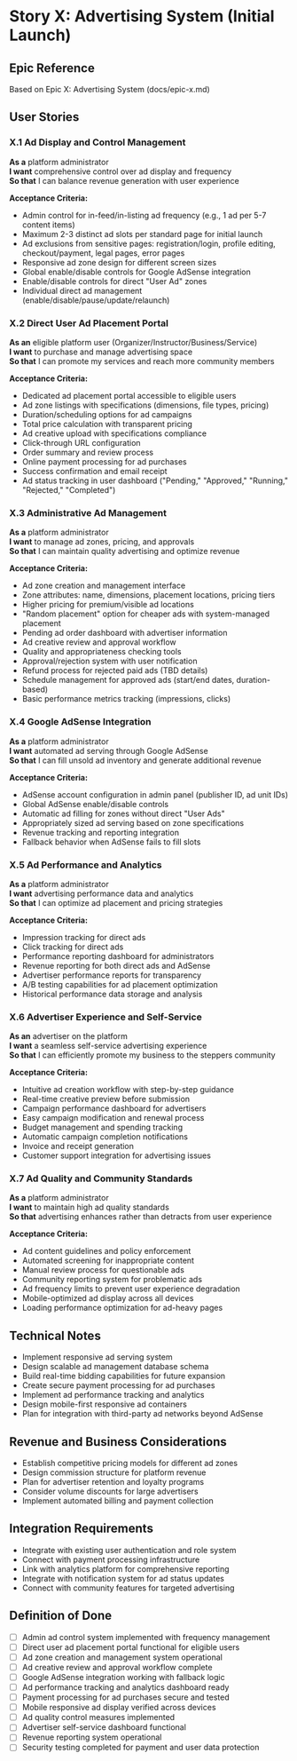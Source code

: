 # Story X: Advertising System (Initial Launch)

## Epic Reference
Based on Epic X: Advertising System (docs/epic-x.md)

## User Stories

### X.1 Ad Display and Control Management
**As a** platform administrator  
**I want** comprehensive control over ad display and frequency  
**So that** I can balance revenue generation with user experience

**Acceptance Criteria:**
- Admin control for in-feed/in-listing ad frequency (e.g., 1 ad per 5-7 content items)
- Maximum 2-3 distinct ad slots per standard page for initial launch
- Ad exclusions from sensitive pages: registration/login, profile editing, checkout/payment, legal pages, error pages
- Responsive ad zone design for different screen sizes
- Global enable/disable controls for Google AdSense integration
- Enable/disable controls for direct "User Ad" zones
- Individual direct ad management (enable/disable/pause/update/relaunch)

### X.2 Direct User Ad Placement Portal
**As an** eligible platform user (Organizer/Instructor/Business/Service)  
**I want** to purchase and manage advertising space  
**So that** I can promote my services and reach more community members

**Acceptance Criteria:**
- Dedicated ad placement portal accessible to eligible users
- Ad zone listings with specifications (dimensions, file types, pricing)
- Duration/scheduling options for ad campaigns
- Total price calculation with transparent pricing
- Ad creative upload with specifications compliance
- Click-through URL configuration
- Order summary and review process
- Online payment processing for ad purchases
- Success confirmation and email receipt
- Ad status tracking in user dashboard ("Pending," "Approved," "Running," "Rejected," "Completed")

### X.3 Administrative Ad Management
**As a** platform administrator  
**I want** to manage ad zones, pricing, and approvals  
**So that** I can maintain quality advertising and optimize revenue

**Acceptance Criteria:**
- Ad zone creation and management interface
- Zone attributes: name, dimensions, placement locations, pricing tiers
- Higher pricing for premium/visible ad locations
- "Random placement" option for cheaper ads with system-managed placement
- Pending ad order dashboard with advertiser information
- Ad creative review and approval workflow
- Quality and appropriateness checking tools
- Approval/rejection system with user notification
- Refund process for rejected paid ads (TBD details)
- Schedule management for approved ads (start/end dates, duration-based)
- Basic performance metrics tracking (impressions, clicks)

### X.4 Google AdSense Integration
**As a** platform administrator  
**I want** automated ad serving through Google AdSense  
**So that** I can fill unsold ad inventory and generate additional revenue

**Acceptance Criteria:**
- AdSense account configuration in admin panel (publisher ID, ad unit IDs)
- Global AdSense enable/disable controls
- Automatic ad filling for zones without direct "User Ads"
- Appropriately sized ad serving based on zone specifications
- Revenue tracking and reporting integration
- Fallback behavior when AdSense fails to fill slots

### X.5 Ad Performance and Analytics
**As a** platform administrator  
**I want** advertising performance data and analytics  
**So that** I can optimize ad placement and pricing strategies

**Acceptance Criteria:**
- Impression tracking for direct ads
- Click tracking for direct ads
- Performance reporting dashboard for administrators
- Revenue reporting for both direct ads and AdSense
- Advertiser performance reports for transparency
- A/B testing capabilities for ad placement optimization
- Historical performance data storage and analysis

### X.6 Advertiser Experience and Self-Service
**As an** advertiser on the platform  
**I want** a seamless self-service advertising experience  
**So that** I can efficiently promote my business to the steppers community

**Acceptance Criteria:**
- Intuitive ad creation workflow with step-by-step guidance
- Real-time creative preview before submission
- Campaign performance dashboard for advertisers
- Easy campaign modification and renewal process
- Budget management and spending tracking
- Automatic campaign completion notifications
- Invoice and receipt generation
- Customer support integration for advertising issues

### X.7 Ad Quality and Community Standards
**As a** platform administrator  
**I want** to maintain high ad quality standards  
**So that** advertising enhances rather than detracts from user experience

**Acceptance Criteria:**
- Ad content guidelines and policy enforcement
- Automated screening for inappropriate content
- Manual review process for questionable ads
- Community reporting system for problematic ads
- Ad frequency limits to prevent user experience degradation
- Mobile-optimized ad display across all devices
- Loading performance optimization for ad-heavy pages

## Technical Notes
- Implement responsive ad serving system
- Design scalable ad management database schema
- Build real-time bidding capabilities for future expansion
- Create secure payment processing for ad purchases
- Implement ad performance tracking and analytics
- Design mobile-first responsive ad containers
- Plan for integration with third-party ad networks beyond AdSense

## Revenue and Business Considerations
- Establish competitive pricing models for different ad zones
- Design commission structure for platform revenue
- Plan for advertiser retention and loyalty programs
- Consider volume discounts for large advertisers
- Implement automated billing and payment collection

## Integration Requirements
- Integrate with existing user authentication and role system
- Connect with payment processing infrastructure
- Link with analytics platform for comprehensive reporting
- Integrate with notification system for ad status updates
- Connect with community features for targeted advertising

## Definition of Done
- [ ] Admin ad control system implemented with frequency management
- [ ] Direct user ad placement portal functional for eligible users
- [ ] Ad zone creation and management system operational
- [ ] Ad creative review and approval workflow complete
- [ ] Google AdSense integration working with fallback logic
- [ ] Ad performance tracking and analytics dashboard ready
- [ ] Payment processing for ad purchases secure and tested
- [ ] Mobile responsive ad display verified across devices
- [ ] Ad quality control measures implemented
- [ ] Advertiser self-service dashboard functional
- [ ] Revenue reporting system operational
- [ ] Security testing completed for payment and user data protection 
